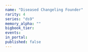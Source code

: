 ```yaml
---
name: "Diseased Changeling Founder"
rarity: 4
series: "ds9"
memory_alpha: ""
bigbook_tier:
events:
in_portal:
published: false
---
```

